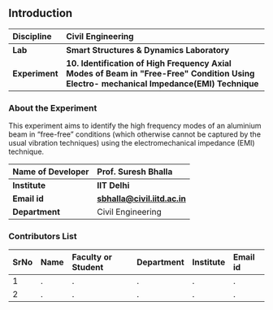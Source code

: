 ## Introduction


<b>Discipline | <b>Civil Engineering
:--|:--|
<b> Lab | <b> Smart Structures & Dynamics Laboratory
<b> Experiment|     <b> 10. Identification of High Frequency Axial Modes of Beam in "Free-Free" Condition Using Electro- mechanical Impedance(EMI) Technique

### About the Experiment 

This experiment aims to identify the high frequency modes of an aluminium beam in “free-free” conditions (which otherwise cannot be captured by the usual vibration techniques) using the electromechanical impedance (EMI) technique.

<b>Name of Developer | <b> Prof. Suresh Bhalla 
:--|:--|
<b> Institute | <b>  IIT Delhi
<b> Email id|     <b>  sbhalla@civil.iitd.ac.in 
<b> Department |  Civil Engineering

### Contributors List

SrNo | Name | Faculty or Student | Department| Institute | Email id
:--|:--|:--|:--|:--|:--|
1 | . | . | . | . | .
2 | . | . | . | . | .
